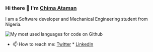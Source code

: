 ### Hi there 👋 I'm [Chima Ataman](https://twitter.com/johnkantius)

I am a Software developer and Mechanical Engineering student from Nigeria.

<img  src="https://github-readme-stats.vercel.app/api/top-langs/?username=cAtaman&layout=compact&hide_border=true&count_private=true" alt="My most used languages for code on Github" />

- 📫 How to reach me: [Twitter](https://twitter.com/paulebose) * [LinkedIn](https://www.linkedin.com/in/chima-ataman-a64462175/)


<!--
**cAtaman/cAtaman** is a ✨ _special_ ✨ repository because its `README.md` (this file) appears on your GitHub profile.

Here are some ideas to get you started:

- 🔭 I’m currently working on ...
- 🌱 I’m currently learning ...
- 👯 I’m looking to collaborate on ...
- 🤔 I’m looking for help with ...
- 💬 Ask me about ...
- 📫 How to reach me: ...
- 😄 Pronouns: ...
- ⚡ Fun fact: ...
-->
